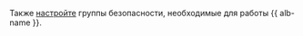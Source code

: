 Также [настройте](../../../application-load-balancer/tools/k8s-ingress-controller/security-groups.md) группы безопасности, необходимые для работы {{ alb-name }}.
